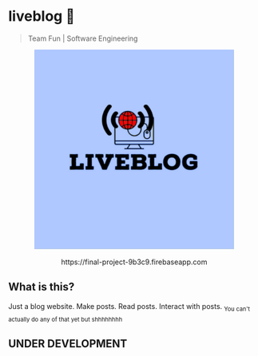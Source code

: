 # liveblog 📝
> Team Fun | Software Engineering

<p align="center">
<img src="public/img/livebloglogo-full.svg" height=400px width=400px>
</p>
<p align="center">https://final-project-9b3c9.firebaseapp.com</p>

## What is this?
Just a blog website. Make posts. Read posts. Interact with posts. <sub>You can't actually do any of that yet but shhhhhhhh</sub>

## UNDER DEVELOPMENT